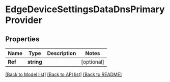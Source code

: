 # EdgeDeviceSettingsDataDnsPrimaryProvider

## Properties

Name | Type | Description | Notes
------------ | ------------- | ------------- | -------------
**Ref** | **string** |  | [optional] 

[[Back to Model list]](../README.md#documentation-for-models) [[Back to API list]](../README.md#documentation-for-api-endpoints) [[Back to README]](../README.md)



